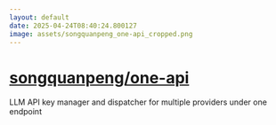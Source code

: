 ```yaml
---
layout: default
date: 2025-04-24T08:40:24.800127
image: assets/songquanpeng_one-api_cropped.png
---
```


# [songquanpeng/one-api](https://github.com/songquanpeng/one-api)

LLM API key manager and dispatcher for multiple providers under one endpoint
